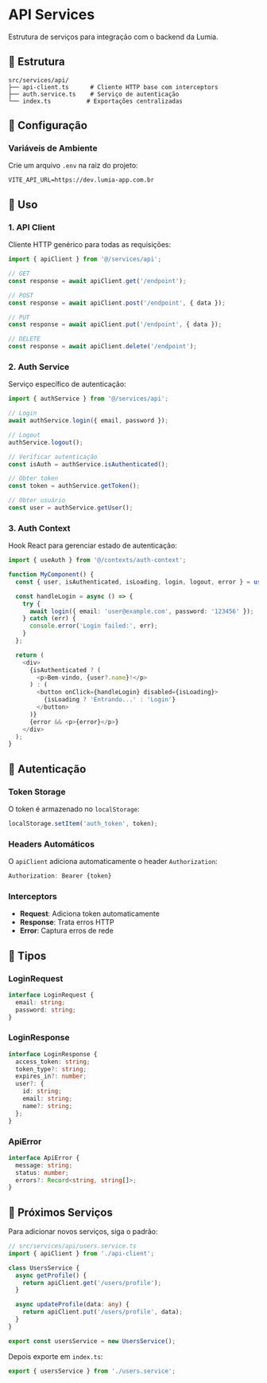 # API Services

Estrutura de serviços para integração com o backend da Lumia.

## 📁 Estrutura

```
src/services/api/
├── api-client.ts      # Cliente HTTP base com interceptors
├── auth.service.ts    # Serviço de autenticação
└── index.ts          # Exportações centralizadas
```

## 🔧 Configuração

### Variáveis de Ambiente

Crie um arquivo `.env` na raiz do projeto:

```env
VITE_API_URL=https://dev.lumia-app.com.br
```

## 🚀 Uso

### 1. API Client

Cliente HTTP genérico para todas as requisições:

```typescript
import { apiClient } from '@/services/api';

// GET
const response = await apiClient.get('/endpoint');

// POST
const response = await apiClient.post('/endpoint', { data });

// PUT
const response = await apiClient.put('/endpoint', { data });

// DELETE
const response = await apiClient.delete('/endpoint');
```

### 2. Auth Service

Serviço específico de autenticação:

```typescript
import { authService } from '@/services/api';

// Login
await authService.login({ email, password });

// Logout
authService.logout();

// Verificar autenticação
const isAuth = authService.isAuthenticated();

// Obter token
const token = authService.getToken();

// Obter usuário
const user = authService.getUser();
```

### 3. Auth Context

Hook React para gerenciar estado de autenticação:

```typescript
import { useAuth } from '@/contexts/auth-context';

function MyComponent() {
  const { user, isAuthenticated, isLoading, login, logout, error } = useAuth();

  const handleLogin = async () => {
    try {
      await login({ email: 'user@example.com', password: '123456' });
    } catch (err) {
      console.error('Login failed:', err);
    }
  };

  return (
    <div>
      {isAuthenticated ? (
        <p>Bem-vindo, {user?.name}!</p>
      ) : (
        <button onClick={handleLogin} disabled={isLoading}>
          {isLoading ? 'Entrando...' : 'Login'}
        </button>
      )}
      {error && <p>{error}</p>}
    </div>
  );
}
```

## 🔐 Autenticação

### Token Storage

O token é armazenado no `localStorage`:

```typescript
localStorage.setItem('auth_token', token);
```

### Headers Automáticos

O `apiClient` adiciona automaticamente o header `Authorization`:

```typescript
Authorization: Bearer {token}
```

### Interceptors

- **Request**: Adiciona token automaticamente
- **Response**: Trata erros HTTP
- **Error**: Captura erros de rede

## 📝 Tipos

### LoginRequest

```typescript
interface LoginRequest {
  email: string;
  password: string;
}
```

### LoginResponse

```typescript
interface LoginResponse {
  access_token: string;
  token_type?: string;
  expires_in?: number;
  user?: {
    id: string;
    email: string;
    name?: string;
  };
}
```

### ApiError

```typescript
interface ApiError {
  message: string;
  status: number;
  errors?: Record<string, string[]>;
}
```

## 🎯 Próximos Serviços

Para adicionar novos serviços, siga o padrão:

```typescript
// src/services/api/users.service.ts
import { apiClient } from './api-client';

class UsersService {
  async getProfile() {
    return apiClient.get('/users/profile');
  }

  async updateProfile(data: any) {
    return apiClient.put('/users/profile', data);
  }
}

export const usersService = new UsersService();
```

Depois exporte em `index.ts`:

```typescript
export { usersService } from './users.service';
```

